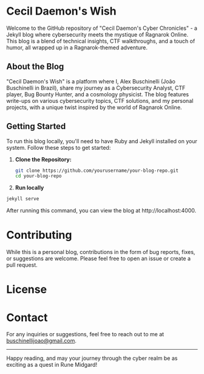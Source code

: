 # Cecil Daemon's Wish

Welcome to the GitHub repository of "Cecil Daemon's Cyber Chronicles" - a Jekyll blog where cybersecurity meets the mystique of Ragnarok Online. This blog is a blend of technical insights, CTF walkthroughs, and a touch of humor, all wrapped up in a Ragnarok-themed adventure.

## About the Blog

"Cecil Daemon's Wish" is a platform where I, Alex Buschinelli (João Buschinelli in Brazil), share my journey as a Cybersecurity Analyst, CTF player, Bug Bounty Hunter, and a cosmology physicist. The blog features write-ups on various cybersecurity topics, CTF solutions, and my personal projects, with a unique twist inspired by the world of Ragnarok Online.

## Getting Started

To run this blog locally, you'll need to have Ruby and Jekyll installed on your system. Follow these steps to get started:

1. **Clone the Repository:**

   ```bash
   git clone https://github.com/yourusername/your-blog-repo.git
   cd your-blog-repo
   ```

2. **Run locally**
```bash
jekyll serve
```

After running this command, you can view the blog at http://localhost:4000.

# Contributing

While this is a personal blog, contributions in the form of bug reports, fixes, or suggestions are welcome. Please feel free to open an issue or create a pull request.

# License

# Contact

For any inquiries or suggestions, feel free to reach out to me at buschinellijoao@gmail.com.

----------------
Happy reading, and may your journey through the cyber realm be as exciting as a quest in Rune Midgard!